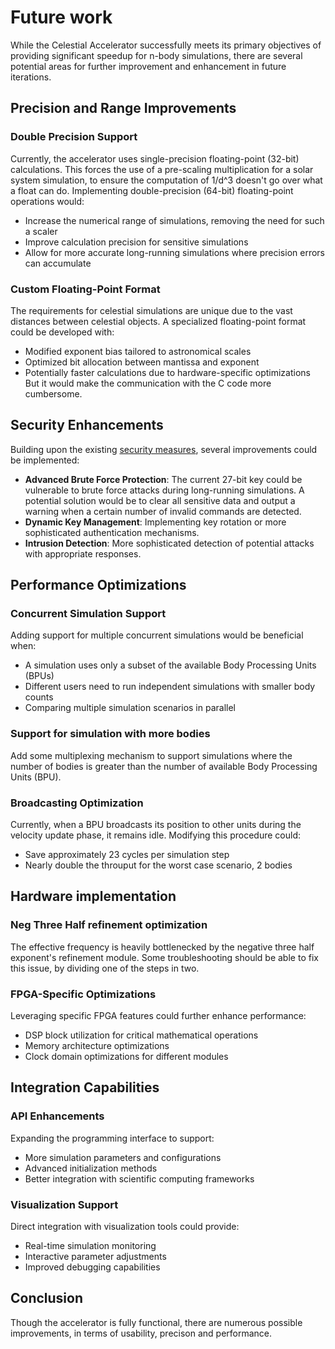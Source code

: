 # Future work

While the Celestial Accelerator successfully meets its primary objectives of providing significant speedup for n-body simulations, there are several potential areas for further improvement and enhancement in future iterations.

## Precision and Range Improvements

### Double Precision Support
Currently, the accelerator uses single-precision floating-point (32-bit) calculations. This forces the use of a pre-scaling multiplication for a solar system simulation, to ensure the computation of 1/d^3 doesn't go over what a float can do. Implementing double-precision (64-bit) floating-point operations would:
- Increase the numerical range of simulations, removing the need for such a scaler
- Improve calculation precision for sensitive simulations
- Allow for more accurate long-running simulations where precision errors can accumulate

### Custom Floating-Point Format
The requirements for celestial simulations are unique due to the vast distances between celestial objects. A specialized floating-point format could be developed with:
- Modified exponent bias tailored to astronomical scales
- Optimized bit allocation between mantissa and exponent
- Potentially faster calculations due to hardware-specific optimizations
But it would make the communication with the C code more cumbersome. 

## Security Enhancements

Building upon the existing [security measures](security/security-risks.md), several improvements could be implemented:

- **Advanced Brute Force Protection**: The current 27-bit key could be vulnerable to brute force attacks during long-running simulations. A potential solution would be to clear all sensitive data and output a warning when a certain number of invalid commands are detected.
- **Dynamic Key Management**: Implementing key rotation or more sophisticated authentication mechanisms.
- **Intrusion Detection**: More sophisticated detection of potential attacks with appropriate responses.

## Performance Optimizations

### Concurrent Simulation Support
Adding support for multiple concurrent simulations would be beneficial when:
- A simulation uses only a subset of the available Body Processing Units (BPUs)
- Different users need to run independent simulations with smaller body counts
- Comparing multiple simulation scenarios in parallel

### Support for simulation with more bodies

Add some multiplexing mechanism to support simulations where the number of bodies is greater than the number of available Body Processing Units (BPU).

### Broadcasting Optimization
Currently, when a BPU broadcasts its position to other units during the velocity update phase, it remains idle. Modifying this procedure could:
- Save approximately 23 cycles per simulation step
- Nearly double the throuput for the worst case scenario, 2 bodies

## Hardware implementation

### Neg Three Half refinement optimization
The effective frequency is heavily bottlenecked by the negative three half exponent's refinement module. Some troubleshooting should be able to fix this issue, by dividing one of the steps in two.

### FPGA-Specific Optimizations
Leveraging specific FPGA features could further enhance performance:
- DSP block utilization for critical mathematical operations
- Memory architecture optimizations
- Clock domain optimizations for different modules



## Integration Capabilities

### API Enhancements
Expanding the programming interface to support:
- More simulation parameters and configurations
- Advanced initialization methods
- Better integration with scientific computing frameworks

### Visualization Support
Direct integration with visualization tools could provide:
- Real-time simulation monitoring
- Interactive parameter adjustments
- Improved debugging capabilities

## Conclusion

Though the accelerator is fully functional, there are numerous possible improvements, in terms of usability, precison and performance.